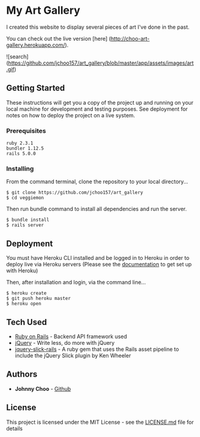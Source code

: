 # My Art Gallery

I created this website to display several pieces of art I've done in the past. 

You can check out the live version [here] (http://choo-art-gallery.herokuapp.com/).

![search] (https://github.com/jchoo157/art_gallery/blob/master/app/assets/images/art.gif)

## Getting Started

These instructions will get you a copy of the project up and running on your local machine for development and testing purposes. See deployment for notes on how to deploy the project on a live system.

### Prerequisites

```
ruby 2.3.1
bundler 1.12.5
rails 5.0.0
```

### Installing
From the command terminal, clone the repository to your local directory...
```
$ git clone https://github.com/jchoo157/art_gallery
$ cd veggiemon
```

Then run bundle command to install all dependencies and run the server.

```
$ bundle install
$ rails server
```

## Deployment

You must have Heroku CLI installed and be logged in to Heroku in order to deploy live via Heroku servers
(Please see the [documentation](https://devcenter.heroku.com) to get set up with Heroku)

Then, after installation and login, via the command line...
```
$ heroku create
$ git push heroku master
$ heroku open
```
## Tech Used

* [Ruby on Rails](http://api.rubyonrails.org/) - Backend API framework used
* [jQuery](https://jquery.com/) - Write less, do more with jQuery
* [jquery-slick-rails](https://github.com/bodrovis/jquery-slick-rails) - A ruby gem that uses the Rails asset pipeline to include the jQuery Slick plugin by Ken Wheeler 

## Authors

* **Johnny Choo** - [Github](https://github.com/jchoo157)

## License

This project is licensed under the MIT License - see the [LICENSE.md](LICENSE.md) file for details

